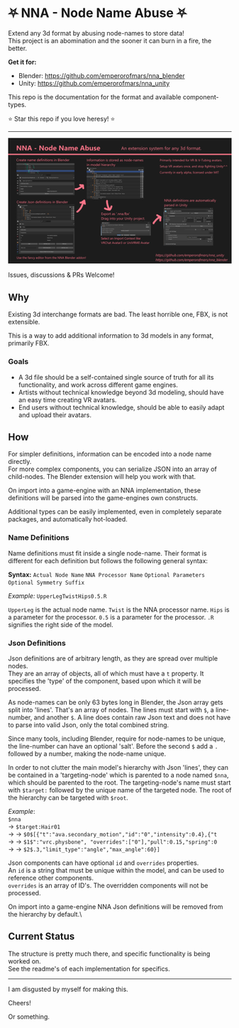 
# ⛧ NNA - Node Name Abuse ⛧
Extend any 3d format by abusing node-names to store data!\
This project is an abomination and the sooner it can burn in a fire, the better.

**Get it for:**
* Blender: <https://github.com/emperorofmars/nna_blender>
* Unity: <https://github.com/emperorofmars/nna_unity>

This repo is the documentation for the format and available component-types.

⭐ Star this repo if you love heresy! ⭐

---
![](./img/nna_cover_image.png)

Issues, discussions & PRs Welcome!

## Why
Existing 3d interchange formats are bad. The least horrible one, FBX, is not extensible.

This is a way to add additional information to 3d models in any format, primarily FBX.

### Goals
* A 3d file should be a self-contained single source of truth for all its functionality, and work across different game engines.
* Artists without technical knowledge beyond 3d modeling, should have an easy time creating VR avatars.
* End users without technical knowledge, should be able to easily adapt and upload their avatars.

## How
For simpler definitions, information can be encoded into a node name directly.\
For more complex components, you can serialize JSON into an array of child-nodes. The Blender extension will help you work with that.

On import into a game-engine with an NNA implementation, these definitions will be parsed into the game-engines own constructs.

Additional types can be easily implemented, even in completely separate packages, and automatically hot-loaded.

### Name Definitions
Name definitions must fit inside a single node-name.
Their format is different for each definition but follows the following general syntax:

**Syntax:** `Actual Node Name` `NNA Processor Name` `Optional Parameters` `Optional Symmetry Suffix`

*Example:* `UpperLegTwistHips0.5.R`

`UpperLeg` is the actual node name.
`Twist` is the NNA processor name.
`Hips` is a parameter for the processor.
`0.5` is a parameter for the processor.
`.R` signifies the right side of the model.

### Json Definitions
Json definitions are of arbitrary length, as they are spread over multiple nodes.\
They are an array of objects, all of which must have a `t` property. It specifies the 'type' of the component, based upon which it will be processed.

As node-names can be only 63 bytes long in Blender, the Json array gets split into 'lines'. That's an array of nodes. The lines must start with `$`, a line-number, and another `$`. A line does contain raw Json text and does not have to parse into valid Json, only the total combined string.

Since many tools, including Blender, require for node-names to be unique, the line-number can have an optional 'salt'. Before the second `$` add a `.` followed by a number, making the node-name unique.

In order to not clutter the main model's hierarchy with Json 'lines', they can be contained in a 'targeting-node' which is parented to a node named `$nna`, which should be parented to the root. The targeting-node's name must start with `$target:` followed by the unique name of the targeted node. The root of the hierarchy can be targeted with `$root`.

*Example*:\
`$nna`\
→ `$target:Hair01`\
→ → `$0$[{"t":"ava.secondary_motion","id":"0","intensity":0.4},{"t`\
→ → `$1$":"vrc.physbone", "overrides":["0"],"pull":0.15,"spring":0`\
→ → `$2$.3,"limit_type":"angle","max_angle":60}]`

Json components can have optional `id` and `overrides` properties.\
An `id` is a string that must be unique within the model, and can be used to reference other components.\
`overrides` is an array of ID's. The overridden components will not be processed.

On import into a game-engine NNA Json definitions will be removed from the hierarchy by default.\

## Current Status
The structure is pretty much there, and specific functionality is being worked on.\
See the readme's of each implementation for specifics.

---

I am disgusted by myself for making this.

Cheers!

Or something.